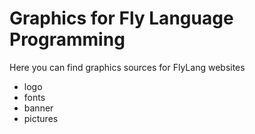 # Graphics for Fly Language Programming

Here you can find graphics sources for FlyLang websites

- logo
- fonts
- banner
- pictures
